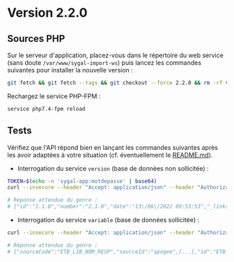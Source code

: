 Version 2.2.0
=============

Sources PHP
-----------

Sur le serveur d'application, placez-vous dans le répertoire du web service (sans doute `/var/www/sygal-import-ws`) 
puis lancez les commandes suivantes pour installer la nouvelle version :
```bash
git fetch && git fetch --tags && git checkout --force 2.2.0 && rm -rf vendor/* && bash install.sh
```

Rechargez le service PHP-FPM :
```bash
service php7.4-fpm reload
```


Tests
-----

Vérifiez que l'API répond bien en lançant les commandes suivantes après les avoir adaptées à votre situation 
(cf. éventuellement le [README.md](../../README.md)).

- Interrogation du service `version` (base de données non sollicitée) :
```bash
TOKEN=$(echo -n 'sygal-app:motdepasse' | base64)
curl --insecure --header "Accept: application/json" --header "Authorization: Basic ${TOKEN}" https://localhost/v2/version/current

# Réponse attendue du genre :
# {"id":"2.1.0","number":"2.1.0","date":"13\/06\/2022 09:53:53","_links":{"self":{"href":"https:\/\/localhost\/v2\/version\/2.1.0"}}}
```

- Interrogation du service `variable` (base de données sollicitée) :
```bash
curl --insecure --header "Accept: application/json" --header "Authorization: Basic ${TOKEN}" https://localhost/v2/variable/ETB_LIB_NOM_RESP

# Réponse attendue du genre :
# {"sourceCode":"ETB_LIB_NOM_RESP","sourceId":"apogee",[...],"id":"ETB_LIB_NOM_RESP","_links":{"self":{"href":"https:\/\/localhost\/v2\/variable\/ETB_LIB_NOM_RESP"}}}
```

